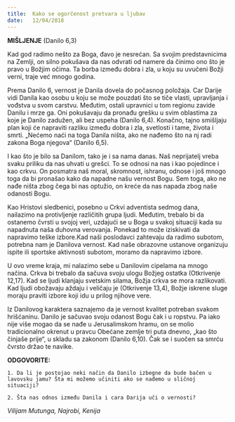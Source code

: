 ```yaml
---
title:  Kako se ogorčenost pretvara u ljubav
date:   12/04/2018
---
```


**MIŠLJENJE** (Danilo 6,3)

Kad god radimo nešto za Boga, đavo je nesrećan. Sa svojim predstavnicima na Zemlji, on silno pokušava da nas odvrati od namere da činimo ono što je pravo u Božjim očima. Ta borba između dobra i zla, u koju su uvučeni Božji verni, traje već mnogo godina.

Prema Danilo 6, vernost je Danila dovela do počasnog položaja. Car Darije vidi Danila kao osobu u koju se može pouzdati što se tiče vlasti, upravljanja i vođstva u svom carstvu. Međutim, ostali upravnici u tom regionu zavide Danilu i mrze ga. Oni pokušavaju da pronađu grešku u svim oblastima za koje je Danilo zadužen, ali bez uspeha (Danilo 6,4). Konačno, tajno smišljaju plan koji će napraviti razliku između dobra i zla, svetlosti i tame, života i smrti. „Nećemo naći na toga Danila ništa, ako ne nađemo što na nj radi zakona Boga njegova“ (Danilo 6,5).

I kao što je bilo sa Danilom, tako je i sa nama danas. Naš neprijatelj vreba svaku priliku da nas uhvati u grešci. To se odnosi na nas i kao pojedince i kao crkvu. On posmatra naš moral, skromnost, ishranu, odnose i još mnogo toga da bi pronašao kako da napadne našu vernost Bogu. Sem toga, ako ne nađe ništa zbog čega bi nas optužio, on kreće da nas napada zbog naše odanosti Bogu.

Kao Hristovi sledbenici, posebno u Crkvi adventista sedmog dana, nailazimo na protivljenje različitih grupa ljudi. Međutim, trebalo bi da ostanemo čvrsti u svojoj veri, uzdajući se u Boga u svakoj situaciji kada su napadnuta naša duhovna verovanja. Ponekad to može iziskivati da napravimo teške izbore.Kad naši poslodavci zahtevaju da radimo subotom, potrebna nam je Danilova vernost. Kad naše obrazovne ustanove organizuju ispite ili sportske aktivnosti subotom, moramo da napravimo izbore.

U ovo vreme kraja, mi nalazimo sebe u Danilovim cipelama na mnogo načina. Crkva bi trebalo da sačuva svoju ulogu Božjeg ostatka (Otkrivenje 12,17). Kad se ljudi klanjaju svetskim silama, Božja crkva se mora razlikovati. Kad ljudi obožavaju aždaju i veličaju je (Otkrivenje 13,4), Božje iskrene sluge moraju praviti izbore koji idu u prilog njihove vere.

Iz Danilovog karaktera saznajemo da je vernost kvalitet potreban svakom hrišćaninu. Danilo je sačuvao svoju odanost Bogu čak i u ropstvu. Pa iako nije više mogao da se nađe u Jerusalimskom hramu, on se molio tradicionalno okrenut u pravcu Obećane zemlje tri puta dnevno, „kao što činjaše prije“, u skladu sa zakonom (Danilo 6,10). Čak se i suočen sa smrću čvrsto držao te navike.

**ODGOVORITE:**

`1.	Da li je postojao neki način da Danilo izbegne da bude bačen u lavovsku jamu? Šta mi možemo učiniti ako se nađemo u sličnoj situaciji?`

`2.	Šta nas odnos između Danila i cara Darija uči o vernosti?`

*Vilijam Mutunga, Najrobi, Kenija*
